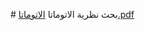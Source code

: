 ‎# بحث نظرية الاتوماتا
[الاتوماتا.pdf](https://github.com/psau-edu-sa/se3131-article-Danah-20/files/10016965/default.pdf)
